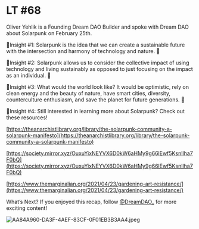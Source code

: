 # LT #68

Oliver Yehlik is a Founding Dream DAO Builder and spoke with Dream DAO about Solarpunk on February 25th. 

🧠Insight #1: Solarpunk is the idea that we can create a sustainable future with the intersection and harmony of technology and nature. 💚

🧠Insight #2: Solarpunk allows us to consider the collective impact of using technology and living sustainably as opposed to just focusing on the impact as an individual. 🌱

🧠Insight #3: What would the world look like? It would be optimistic, rely on clean energy and the beauty of nature, have smart cities, diversity, counterculture enthusiasm, and save the planet for future generations. 💐

🧠Insight #4: Still interested in learning more about Solarpunk? Check out these resources!

[https://theanarchistlibrary.org/library/the-solarpunk-community-a-solarpunk-manifesto](https://theanarchistlibrary.org/library/the-solarpunk-community-a-solarpunk-manifesto)

[https://society.mirror.xyz/OuxuYixNEYVX6D0kW6aHMy9g66lEwf5KsnlIha7F0bQ](https://society.mirror.xyz/OuxuYixNEYVX6D0kW6aHMy9g66lEwf5KsnlIha7F0bQ)

[https://www.themarginalian.org/2021/04/23/gardening-art-resistance/](https://www.themarginalian.org/2021/04/23/gardening-art-resistance/)

What’s Next?
If you enjoyed this recap, follow
[@DreamDAO_](https://twitter.com/DreamDAO_)
for more exciting content!

![AA84A960-DA3F-4AEF-83CF-0F01EB3B3AA4.jpeg](LT%20#68%20aef3a81cf9cf4314a4685257630b20ed/AA84A960-DA3F-4AEF-83CF-0F01EB3B3AA4.jpeg)